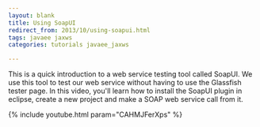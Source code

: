 ```yaml
---           
layout: blank
title: Using SoapUI
redirect_from: 2013/10/using-soapui.html
tags: javaee jaxws
categories: tutorials javaee_jaxws

---
```


This is a quick introduction to a web service testing tool called SoapUI. We use this tool to test our web service without having to use the Glassfish tester page. In this video, you'll learn how to install the SoapUI plugin in eclipse, create a new project and make a SOAP web service call from it. 

{% include youtube.html param="CAHMJFerXps" %}
